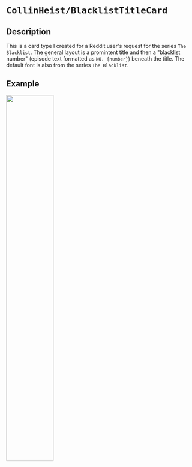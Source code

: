 # `CollinHeist/BlacklistTitleCard`
## Description
This is a card type I created for a Reddit user's request for the series `The Blacklist`. The general layout is a promintent title and then a "blacklist number" (episode text formatted as `NO. {number}`) beneath the title. The default font is also from the series `The Blacklist`.

## Example
<img src="https://user-images.githubusercontent.com/17693271/216839561-ec4a1c27-dcdc-4869-87dd-8d592a26aee2.jpg" width="50%"/>
